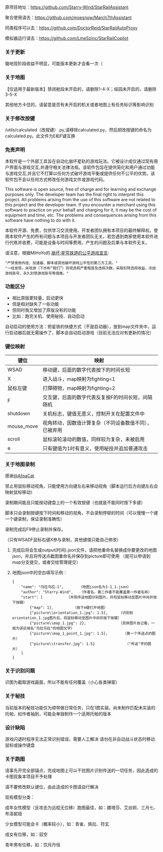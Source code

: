 原项目地址：https://github.com/Starry-Wind/StarRailAssistant

聚合使用请去：https://github.com/moesnow/March7thAssistant

同类程序可以去：https://github.com/DoctorReid/StarRailAutoProxy

模拟器运行请去：https://github.com/LmeSzinc/StarRailCopilot

### 关于更新

锄地现阶段收益不明显，可能版本更新才会看一次（

### 关于地图

【仅适用于最新版本】禁闭舱段未开启的，请删除1-4-X；绥园未开启的，请删除3-5-X


其他地方卡住的，请留意是否有未开启的机关或者地图上有任务标识等影响识别

### 关于修改按键

/utils/calculated（改按键）.py,请移除calculated.py，然后把改按键的命名为calculated.py。此文件为E和F键互换


### 免责声明

本软件是一个外部工具旨在自动化崩坏星轨的游戏玩法。它被设计成仅通过现有用户界面与游戏交互,并遵守相关法律法规。该软件包旨在提供简化和用户通过功能与游戏交互,并且它不打算以任何方式破坏游戏平衡或提供任何不公平的优势。该软件包不会以任何方式修改任何游戏文件或游戏代码。

This software is open source, free of charge and for learning and exchange purposes only. The developer team has the final right to interpret this project. All problems arising from the use of this software are not related to this project and the developer team. If you encounter a merchant using this software to practice on your behalf and charging for it, it may be the cost of equipment and time, etc. The problems and consequences arising from this software have nothing to do with it.

本软件开源、免费，仅供学习交流使用。开发者团队拥有本项目的最终解释权。使用本软件产生的所有问题与本项目与开发者团队无关。若您遇到商家使用本软件进行代练并收费，可能是设备与时间等费用，产生的问题及后果与本软件无关。

请注意，根据MiHoYo的 [崩坏:星穹铁道的公平游戏宣言](https://sr.mihoyo.com/news/111246?nav=news&type=notice):

```
"严禁使用外挂、加速器、脚本或其他破坏游戏公平性的第三方工具。"
"一经发现，米哈游（下亦称“我们”）将视违规严重程度及违规次数，采取扣除违规收益、冻结游戏账号、永久封禁游戏账号等措施。"
```

### 功能区分

- 相比原版更轻量，启动更快
- 但是相对缺失了一些功能
- 但同时我又增加了原版没有的功能
- 比如：跑完关机、使用秘技、自动启动

自动启动的使用方法：把星铁的快捷方式（不是启动器），放到map文件夹中，运行启动器后就无需操作了，脚本会自动启动游戏（目前无法应对有更新的情况）

### 键位映射

| 键位       | 映射                                                   |
| ---------- | ------------------------------------------------------ |
| WSAD       | 移动键，后面的数字代表按下的时间长短                   |
| X          | 进入战斗，map映射为fighting=1                          |
| 鼠标左键   | 打障碍物，map映射为fighting=2                          |
| F          | 交互键，后面的数字代表反复按F的时间长短，间隔随机      |
| shutdown   | 关机标志，键值无意义，控制开关在配置文件中             |
| mouse_move | 视角转动，因数值计算复杂（不同设备数值不同），已被弃用 |
| scroll     | 鼠标滚轮滚动的数值，同样较为复杂，未被启用             |
| e          | 只有键值为1时有意义，使用秘技并追加普通攻击            |

### 关于地图录制
感谢[@AlisaCat](https://github.com/AlisaCat-S)

禁止用鼠标移动视角，只能使用方向键左右来移动视角（脚本运行后方向键左右会映射鼠标移动）

录制期间能且只能按动键盘上的一个有效按键（也就是不能同时按下多键）

脚本只会录制按键按下时间和移动的视角，不会录制停顿的时间（可以慢慢一个键一个键录制，保证录制准确性）

录制完成后F9停止录制并保存。

（只有WSADF鼠标右键X参与录制，其他键值只能自己修改）

1. 完成后将会生成output(时间).json文件，请把他重命名替换成你要更改的地图json，并且将传送点截图重命名并保存到picture即可使用 （就可以申请到map分支提交，或者交给管理提交）

2. 地图json中的空白填写示例：

   ~~~
   {
       "name": "乌拉乌拉-1",       （地图json名为1-1_1.json）
       "author": "Starry-Wind",   （作者名，第二作者不能覆盖第一作者名称）
       "start": [           （开局传送地图识别图片，并将鼠标移动至图片中间并按下按键）
           {"map": 1},         （按下m键打开地图）
           {"picture\\orientation_1.jpg": 1.5},     （识别到orientation_1.jpg图片后，将鼠标移动至图片中间并按下按键）
           {"picture\\map_1.jpg": 2},               （具体图片自己看，一般为该区域名"乌拉乌拉"的地图文字）
           {"picture\\map_1_point_1.jpg": 1.5},       （第一个传送点的图片）
           {"picture\\transfer.jpg": 1.5}              （"传送"字的图片）
       ]
   }
   ~~~

   

### 关于识别问题

识图为截取游戏画面，所以不能有任何覆盖（小心各类弹窗）

### 关于秘技

当前版本的秘技功能仅为顺带做日常任务，只在1图实装。尚未制作匹配未实装的托帕，如作者抽到，可能会单独制作一个适用托帕的版本

### 设计缺陷

游戏闪退时程序无法正常识别错误，需要人工解决
请勿在非自动战斗状态时移动鼠标或操作键盘

### 关于跑图

请事先开完全部锚点，完成地图上可以干扰图片识别传送的一切任务，因此造成的卡图现象本项目不予处理

请不要修改默认键位，由此造成的卡图请自行解决

现有模型分类：

成年女性模型（且攻击为远程无位移）跑图最佳，如：娜塔莎、艾丝妲、三月七、布洛妮娅

少女模型可能会卡（概率较小），如：青雀、佩拉、符玄

成女有位移，如：驭空

青年男有位移，如：饮月丹恒

